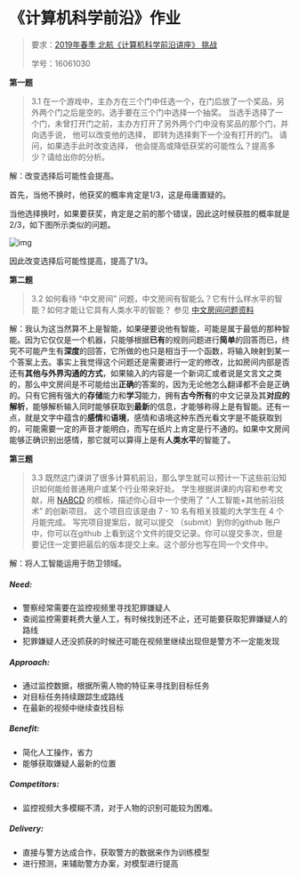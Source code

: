 # 《计算机科学前沿》作业

> 要求：[2019年春季 北航《计算机科学前沿讲座》 挑战](https://github.com/Microsoft/ai-edu/tree/master/E-Challenge/BeihangUniversity2019Spring)
>
> 学号：16061030

**第一题**

> 3.1 在一个游戏中，主办方在三个门中任选一个，在门后放了一个奖品，另外两个门之后是空的。选手要在三个门中选择一个抽奖。 当选手选择了一个门，未曾打开门之前，主办方打开了另外两个门中没有奖品的那个门，并向选手说， 他可以改变他的选择， 即转为选择剩下一个没有打开的门。 请问，如果选手此时改变选择， 他会提高或降低获奖的可能性么？提高多少？请给出你的分析。

解：改变选择后可能性会提高。

首先，当他不换时，他获奖的概率肯定是1/3，这是毋庸置疑的。

当他选择换时，如果要获奖，肯定是之前的那个错误，因此这时候获胜的概率就是2/3，如下图所示类似的问题。

![img](https://pic1.zhimg.com/80/v2-4212eb565b669de4e9524b13f8f48efd_hd.jpg)

因此改变选择后可能性提高，提高了1/3。

**第二题**

> 3.2 如何看待 “中文房间” 问题，中文房间有智能么？它有什么样水平的智能？如何才能让它具有人类水平的智能？ 参见 [中文房间问题资料](https://www.bing.com/search?setmkt=zh-CN&q=中文房间+问题)

解：我认为这当然算不上是智能，如果硬要说他有智能，可能是属于最低的那种智能。因为它仅仅是一个机器，只能够根据**已有**的规则问题进行**简单**的回答而已，终究不可能产生有**深度**的回答，它所做的也只是相当于一个函数，将输入映射到某一个答案上去。事实上我觉得这个问题还是需要进行一定的修改，比如房间内部是否还有**其他与外界沟通的方式**，如果输入的内容是一个新词汇或者说是文言文之类的，那么中文房间是不可能给出**正确**的答案的，因为无论他怎么翻译都不会是正确的。只有它拥有强大的**存储**能力和**学习**能力，拥有**古今所有**的中文记录及其**对应的解析**，能够解析输入同时能够获取到**最新**的信息，才能够称得上是有智能。还有一点，就是文字中蕴含的**感情**和**语境**，感情和语境这种东西光看文字是不能获取到的，可能需要一定的声音才能明白，而写在纸片上肯定是行不通的。如果中文房间能够正确识别出感情，那它就可以算得上是有**人类水平**的智能了。

**第三题**

> 3.3 既然这门课讲了很多计算机前沿，那么学生就可以预计一下这些前沿知识如何能给普通用户或某个行业带来好处。 学生根据讲课的内容和参考文献，用 [NABCD](https://www.cnblogs.com/xinz/archive/2010/12/01/1893323.html) 的模板，描述你心目中一个使用了 “人工智能+其他前沿技术” 的创新项目。 这个项目应该是由 7 - 10 名有相关技能的大学生在 4 个月能完成。 写完项目提案后，就可以提交 （submit）到你的github 账户中，你可以在github 上看到这个文件的提交记录。你可以提交多次，但是要记住一定要把最后的版本提交上来。这个部分也写在同一个文件中。

解：将人工智能运用于防卫领域。

#####   Need:

- 警察经常需要在监控视频里寻找犯罪嫌疑人
- 查阅监控需要耗费大量人工，有时候找到还不止，还可能要获取犯罪嫌疑人的路线
- 犯罪嫌疑人还没抓获的时候还可能在视频里继续出现但是警方不一定能发现

##### Approach:

- 通过监控数据，根据所需人物的特征来寻找到目标任务
- 对目标任务持续跟踪生成路线
- 在最新的视频中继续查找目标

##### Benefit:

- 简化人工操作，省力
- 能够获取嫌疑人最新的位置

##### **Competitors:**

- 监控视频大多模糊不清，对于人物的识别可能较为困难。

##### Delivery:

- 直接与警方达成合作，获取警方的数据来作为训练模型
- 进行预测，来辅助警方办案，对模型进行提高